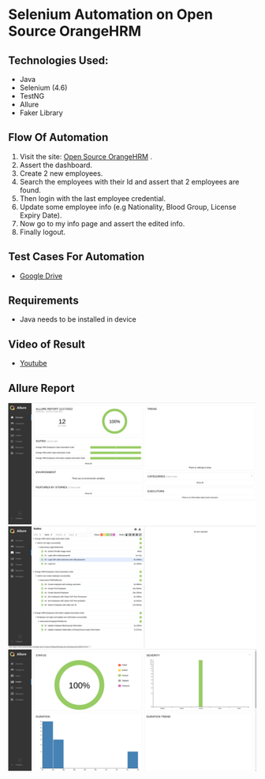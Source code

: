 # Selenium Automation on Open Source OrangeHRM 

## Technologies Used:
  - Java
  - Selenium (4.6)
  - TestNG
  - Allure
  - Faker Library


## Flow Of Automation
  1. Visit the site: [Open Source OrangeHRM](https://opensource-demo.orangehrmlive.com/) .
  2. Assert the dashboard.
  3. Create 2 new employees.
  4. Search the employees with their Id and assert that 2 employees are found.
  5. Then login with the last employee credential.
  6. Update some employee info (e.g Nationality, Blood Group, License Expiry Date).
  7. Now go to my info page and assert the edited info.
  8. Finally logout.

## Test Cases For Automation
 - [Google Drive](https://docs.google.com/spreadsheets/d/1rV5zmZRtifpRC2xvnloNuAk0ri_6O85yqIyaYjh6kY0/edit?usp=sharing)

 ## Requirements
  - Java needs to be installed in device

 ## Video of Result
  - [Youtube](https://youtu.be/ZwJmDiy8qUg)

## Allure Report

![Allure Report Overview](/images/overview.png "Allure Report Overview")
![Allure Report Suites](/images/suites.png "Allure Report Suites")
![Allure Report Overview](/images/graphs.png "Allure Report Graph")